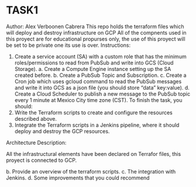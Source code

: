 # TASK1
Author: Alex Verboonen Cabrera
This repo holds the terraform files which will deploy and destroy infrastructure on GCP
All of the compnents used in this proyect are for educational propurses only, the use of this proyect will be set to be private one its use is over.
Instructions:
1. Create a service account (SA) with a custom role that has the minimum roles/permissions to 
read from PubSub and write into GCS (Cloud Storage). 
a. Create a Compute Engine instance setting up the SA created before.
b. Create a PubSub Topic and Subscription.
c. Create a Cron job which uses gcloud command to read the PubSub messages and write 
it into GCS as a json file (you should store “data” key:value).
d. Create a Cloud Scheduler to publish a new message to the PubSub topic every 1 minute 
at Mexico City time zone (CST). 
To finish the task, you should:
1. Write the Terraform scripts to create and configure the resources described above. 
2. Integrate the Terraform scripts in a Jenkins pipeline, where it should deploy and destroy the 
GCP resources.

Architecture Description:

All the infrastructural elements have been declared on Terrafor files, this proyect is connected to GCP.




b. Provide an overview of the terraform scripts.
c. The integration with Jenkins.
d. Some improvements that you could recommend